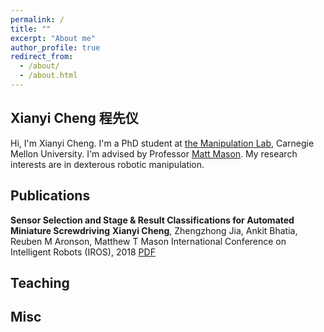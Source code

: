 ```yaml
---
permalink: /
title: ""
excerpt: "About me"
author_profile: true
redirect_from:
  - /about/
  - /about.html
---
```


Xianyi Cheng 程先仪
-----

Hi, I'm Xianyi Cheng. I'm a PhD student at [the Manipulation Lab](http://mlab.ri.cmu.edu), Carnegie Mellon University. I'm advised by Professor [Matt Mason](http://www.cs.cmu.edu/~mason/). My research interests are in dexterous robotic manipulation.

## Publications

**Sensor Selection and Stage & Result Classifications for Automated Miniature Screwdriving**
**Xianyi Cheng**, Zhengzhong Jia, Ankit Bhatia, Reuben M Aronson, Matthew T Mason
International Conference on Intelligent Robots (IROS), 2018
[PDF](https://xianyicheng.github.io/files/cheng_iros18.pdf)

## Teaching 

## Misc
